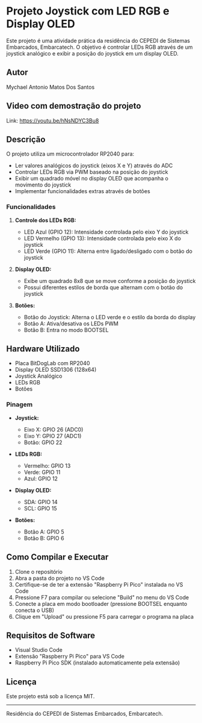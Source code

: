 # Projeto Joystick com LED RGB e Display OLED

Este projeto é uma atividade prática da residência do CEPEDI de Sistemas Embarcados, Embarcatech. O objetivo é controlar LEDs RGB através de um joystick analógico e exibir a posição do joystick em um display OLED.

## Autor
Mychael Antonio Matos Dos Santos

## Video com demostração do projeto

Link: https://youtu.be/hNsNDYC3Bu8

## Descrição

O projeto utiliza um microcontrolador RP2040 para:
- Ler valores analógicos do joystick (eixos X e Y) através do ADC
- Controlar LEDs RGB via PWM baseado na posição do joystick
- Exibir um quadrado móvel no display OLED que acompanha o movimento do joystick
- Implementar funcionalidades extras através de botões

### Funcionalidades

1. **Controle dos LEDs RGB:**
   - LED Azul (GPIO 12): Intensidade controlada pelo eixo Y do joystick
   - LED Vermelho (GPIO 13): Intensidade controlada pelo eixo X do joystick
   - LED Verde (GPIO 11): Alterna entre ligado/desligado com o botão do joystick

2. **Display OLED:**
   - Exibe um quadrado 8x8 que se move conforme a posição do joystick
   - Possui diferentes estilos de borda que alternam com o botão do joystick

3. **Botões:**
   - Botão do Joystick: Alterna o LED verde e o estilo da borda do display
   - Botão A: Ativa/desativa os LEDs PWM
   - Botão B: Entra no modo BOOTSEL

## Hardware Utilizado

- Placa BitDogLab com RP2040
- Display OLED SSD1306 (128x64)
- Joystick Analógico
- LEDs RGB
- Botões

### Pinagem

- **Joystick:**
  - Eixo X: GPIO 26 (ADC0)
  - Eixo Y: GPIO 27 (ADC1)
  - Botão: GPIO 22

- **LEDs RGB:**
  - Vermelho: GPIO 13
  - Verde: GPIO 11
  - Azul: GPIO 12

- **Display OLED:**
  - SDA: GPIO 14
  - SCL: GPIO 15

- **Botões:**
  - Botão A: GPIO 5
  - Botão B: GPIO 6

## Como Compilar e Executar

1. Clone o repositório
2. Abra a pasta do projeto no VS Code
3. Certifique-se de ter a extensão "Raspberry Pi Pico" instalada no VS Code
4. Pressione F7 para compilar ou selecione "Build" no menu do VS Code
5. Conecte a placa em modo bootloader (pressione BOOTSEL enquanto conecta o USB)
6. Clique em "Upload" ou pressione F5 para carregar o programa na placa

## Requisitos de Software

- Visual Studio Code
- Extensão "Raspberry Pi Pico" para VS Code
- Raspberry Pi Pico SDK (instalado automaticamente pela extensão)

## Licença

Este projeto está sob a licença MIT.

---

Residência do CEPEDI de Sistemas Embarcados, Embarcatech.
